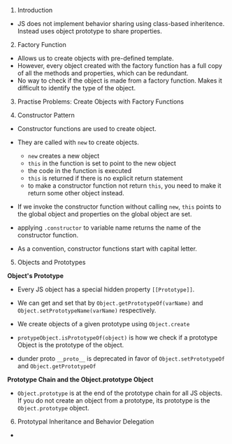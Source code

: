 1. Introduction

- JS does not implement behavior sharing using class-based inheritence. Instead uses object prototype to share properties.

2. Factory Function

- Allows us to create objects with pre-defined template.
- However, every object created with the factory function has a full copy of all the methods and properties, which can be redundant.
- No way to check if the object is made from a factory function. Makes it difficult to identify the type of the object.

3. Practise Problems: Create Objects with Factory Functions

4. Constructor Pattern

- Constructor functions are used to create object.
- They are called with `new` to create objects.

  - `new` creates a new object
  - `this` in the function is set to point to the new object
  - the code in the function is executed
  - `this` is returned if there is no explicit return statement
  - to make a constructor function not return `this`, you need to make it return some other object instead.

- If we invoke the constructor function without calling `new`, `this` points to the global object and properties on the global object are set.

- applying `.constructor` to variable name returns the name of the constructor function.
- As a convention, constructor functions start with capital letter.

5. Objects and Prototypes

**Object's Prototype**

- Every JS object has a special hidden property `[[Prototype]]`.
- We can get and set that by `Object.getPrototypeOf(varName)` and `Object.setPrototypeName(varName)` respectively.
- We create objects of a given prototype using `Object.create`
- `protypeObject.isPrototypeOf(object)` is how we check if a prototype Object is the prototype of the object.

- dunder proto `__proto__` is deprecated in favor of `Object.setPrototypeOf` and `Object.getPrototypeOf`

**Prototype Chain and the Object.prototype Object**

- `Object.prototype` is at the end of the prototype chain for all JS objects. If you do not create an object from a prototype, its prototype is the `Object.prototype` object.

6. Prototypal Inheritance and Behavior Delegation

-
